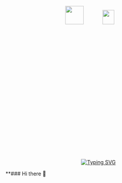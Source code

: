 <p align="center"><img src="https://raw.githubusercontent.com/MartinHeinz/MartinHeinz/master/wave.gif" width="50px">
<a href="#"><img width="25%" height="10%" src="https://i.postimg.cc/Pr7XM8vZ/41546-man-working-in-laptop.gif" /></a></p>
<p align="center"><a href="https://git.io/typing-svg"><img src="https://readme-typing-svg.herokuapp.com?font=Fira+Code&weight=500&pause=1000&color=F7CB00&center=true&width=435&lines=I'm+Ijaz+ali+;Invoative+UX%2FUI+Designer" alt="Typing SVG" /></a></a><p>


**### Hi there 👋 

<!--
**ijaz-ali-dev/ijaz-ali-dev** is a ✨ _special_ ✨ repository because its `README.md` (this file) appears on your GitHub profile.
 
Here are some ideas to get you started:

- 🔭 I’m currently working on ...
- 🌱 I’m currently learning ...
- 👯 I’m looking to collaborate on ...
- 🤔 I’m looking for help with ...
- 💬 Ask me about ...
- 📫 How to reach me: ...
- 😄 Pronouns: ...
- ⚡ Fun fact: ...
-->

